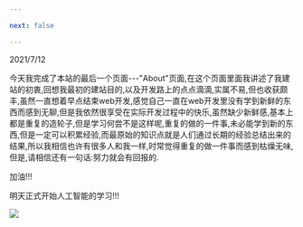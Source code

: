 ```yaml
---

next: false

---
```




<BlogInfo id="1051"/>

2021/7/12

今天我完成了本站的最后一个页面---"About"页面,在这个页面里面我讲述了我建站的初衷,回想我最初的建站目的,以及开发路上的点点滴滴,实属不易,但也收获颇丰,虽然一直想着早点结束web开发,感觉自己一直在web开发里没有学到新鲜的东西而感到无聊,但是我依然很享受在实际开发过程中的快乐,虽然缺少新鲜感,基本上都是重复的造轮子,但是学习何尝不是这样呢,重复的做的一件事,未必能学到新的东西,但是一定可以积累经验,而最原始的知识点就是人们通过长期的经验总结出来的结果,所以我相信也许有很多人和我一样,时常觉得重复的做一件事而感到枯燥无味,但是,请相信还有一句话:努力就会有回报的.

加油!!!

明天正式开始人工智能的学习!!!

![](http://www.lll.plus/media/image/2021/07/12/0318-SPACE开发完成!!!1626072540.18249440.png)







<ActionBox />
